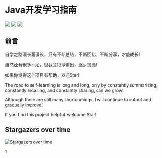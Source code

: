 # Java开发学习指南

[![](https://img.shields.io/github/issues/JiuBanA1/Java-Engineer-s-Study-Guide)](https://github.com/JiuBanA1/Java-Engineer-s-Study-Guide/issues) [![](https://img.shields.io/github/forks/JiuBanA1/Java-Engineer-s-Study-Guide)](https://github.com/JiuBanA1/Java-Engineer-s-Study-Guide/network) [![](https://img.shields.io/github/stars/JiuBanA1/Java-Engineer-s-Study-Guide)](https://github.com/JiuBanA1/Java-Engineer-s-Study-Guide/stargazers) 
## 前言

自学之路漫长而漫长，只有不断总结，不断回忆，不断分享，才能成长!

虽然还有很多不足，但我会继续输出，逐步提高!

如果你觉得这个项目有帮助，欢迎Star!

The road to self-learning is long and long, only by constantly summarizing, constantly recalling, and constantly sharing, can we grow!

Although there are still many shortcomings, I will continue to output and gradually improve!

If you find this project helpful, welcome Star!

## Stargazers over time

[![Stargazers over time](https://starchart.cc/JiuBanA1/Java-Engineer-s-Study-Guide.svg)](https://starchart.cc/JiuBanA1/Java-Engineer-s-Study-Guide)



1
